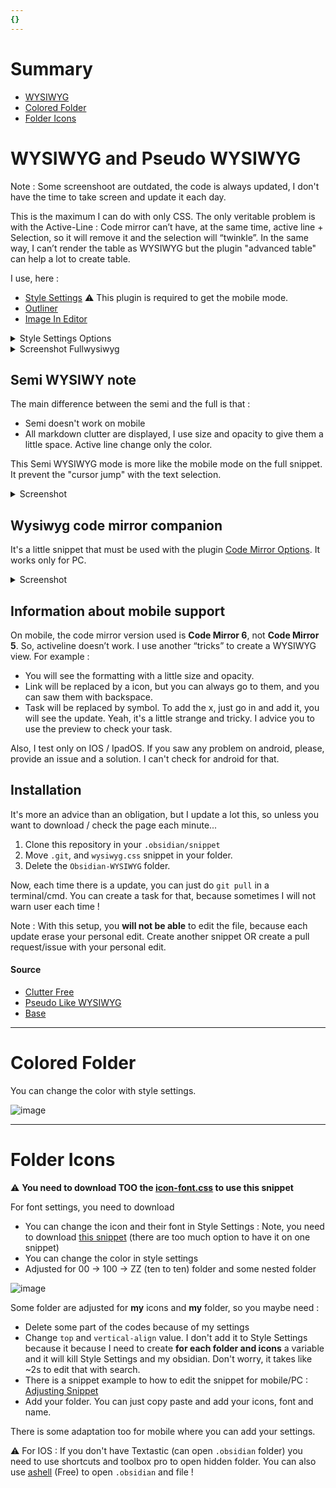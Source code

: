 ```yaml
---
{}
---
```


# Summary
- [WYSIWYG](https://github.com/Mara-Li/Obsidian-Snippet-collection#wysiwyg-and-pseudo-wysiwyg)
- [Colored Folder](https://github.com/Mara-Li/Obsidian-Snippet-collection#colored-folder)
- [Folder Icons](https://github.com/Mara-Li/Obsidian-Snippet-collection#folder-icons)

# WYSIWYG and Pseudo WYSIWYG
Note : Some screenshoot are outdated, the code is always updated, I don't have the time to take screen and update it each day.

This is the maximum I can do with only CSS. 
The only veritable problem is with the Active-Line : Code mirror can’t have, at the same time, active line + Selection, so it will remove it and the selection will “twinkle”. 
In the same way, I can’t render the table as WYSIWYG but the plugin "advanced table" can help a lot to create table.

I use, here :
- [Style Settings](https://github.com/mgmeyers/obsidian-style-settings) ⚠️ This plugin is required to get the mobile mode.
- [Outliner](https://github.com/vslinko/obsidian-outliner)
- [Image In Editor](https://github.com/ozntel/oz-image-in-editor-obsidian) 

<details>
  <summary> Style Settings Options </summary>
  
(⭐️ option exist only on Semi WYSIWYG, 🌔 only for WYSIWYG)
  - Display Image link ⭐️
  - Mobile support 🌔
    - Markdown clutter opacity 🌔
    - Header display 🌔
    - Icon URL (on mobile) 🌔
  - Highlight Background
  - Header options 
    - Clutter ⭐️
    - Display the header clutter with "H1", "H2" etc... ⭐️
    - Font size ⭐️
    - Underline for H1
  - Clutter Options  
    - Opacity ⭐️
    - Active line opacity ⭐️
    - Font size 
  - Link option : 
    - Color
    - Remplace link by an icon
  - Blockquote : Display them and color 
  - Tags : Color, padding  
  - Task: 
    - Color, 
    - Margin PC,
    - Margin Mobile 🌔
    - Top (only for PC) 

</details>

<details><summary> Screenshot Fullwysiwyg </summary>
  
![image](https://user-images.githubusercontent.com/30244939/129886682-b76bc8a2-cbe5-4a8e-83ec-e6ab4cea0e76.png)
![image](https://user-images.githubusercontent.com/30244939/129886939-9ef652ee-b905-4bbb-b89b-a15eddfbb064.png)
![image](https://user-images.githubusercontent.com/30244939/129886995-d8f8fcfa-49d7-41a5-b884-080c4a54fa9f.png)
![image](https://user-images.githubusercontent.com/30244939/129887413-d083af11-3987-4ea9-a7ff-e462055e6df8.png)
  
  </details>

## Semi WYSIWY note
The main difference between the semi and the full is that :
- Semi doesn't work on mobile
- All markdown clutter are displayed, I use size and opacity to give them a little space. Active line change only the color. 

This Semi WYSIWYG mode is more like the mobile mode on the full snippet. It prevent the "cursor jump" with the text selection. 

<details>
  <summary> Screenshot </summary>
  
![image](https://user-images.githubusercontent.com/30244939/129887499-94c7800c-3eb8-4ae8-8312-c564a81775f4.png)
![image](https://user-images.githubusercontent.com/30244939/129887536-ec5b0d51-a30e-4d89-b2a7-6e908c25f886.png)
![image](https://user-images.githubusercontent.com/30244939/129887585-21c178bd-f9d8-4bf1-a8be-c5336b483435.png)
![image](https://user-images.githubusercontent.com/30244939/129887665-02d8b446-243d-4b41-a5e3-64fdf113c713.png)
  
  </details>

## Wysiwyg code mirror companion
It's a little snippet that must be used with the plugin [Code Mirror Options](https://github.com/nothingislost/obsidian-codemirror-options). It works only for PC.

<details>
  <summary> Screenshot </summary>
  
![image](https://user-images.githubusercontent.com/30244939/139728045-45751c95-e610-4ba5-bb6e-2d991cdeb8ae.png)
![image](https://user-images.githubusercontent.com/30244939/139728057-052ad5bf-122b-4dc3-91f7-b5a46de4dfeb.png)
![image](https://user-images.githubusercontent.com/30244939/139728064-a4b125e4-41de-46d3-8976-6b78692b7009.png)
![image](https://user-images.githubusercontent.com/30244939/139728077-0b7c4248-482f-49d0-84bd-7414cff67d6b.png)
![image](https://user-images.githubusercontent.com/30244939/139728083-dfbe93af-ea45-4469-a2c2-be80d75fe72b.png)
![image](https://user-images.githubusercontent.com/30244939/139728088-9af9916b-f1c3-4920-9373-50b816bec3a6.png)
![image](https://user-images.githubusercontent.com/30244939/139728090-bcbeccbe-7061-4002-b6ba-987152e5e9c6.png)

  </details>


## Information about mobile support
On mobile, the code mirror version used is **Code Mirror 6**, not **Code Mirror 5**. So, activeline doesn’t work. I use another “tricks” to create a WYSIWYG view. For example :
- You will see the formatting with a little size and opacity.
- Link will be replaced by a icon, but you can always go to them, and you can saw them with backspace.
- Task will be replaced by symbol. To add the x, just go in and add it, you will see the update. Yeah, it's a little strange and tricky. I advice you to use the preview to check your task.

Also, I test only on IOS / IpadOS. If you saw any problem on android, please, provide an issue and a solution. I can't check for android for that.


## Installation

It's more an advice than an obligation, but I update a lot this, so unless you want to download / check the page each minute...

1. Clone this repository in your `.obsidian/snippet`
2. Move `.git`, and `wysiwyg.css` snippet in your folder. 
3. Delete the `Obsidian-WYSIWYG` folder.

Now, each time there is a update, you can just do `git pull` in a terminal/cmd. You can create a task for that, because sometimes I will not warn user each time !

Note : With this setup, you **will not be able** to edit the file, because each update erase your personal edit. Create another snippet OR create a pull request/issue with your personal edit. 


#### Source
- [Clutter Free](https://forum.obsidian.md/t/clutter-free-edit-mode/6791)
- [Pseudo Like WYSIWYG](https://forum.obsidian.md/t/psuedo-live-markdown-with-css/6257/3)
- [Base](https://github.com/Dmitriy-Shulha/obsidian-css-snippets/blob/develop/Snippets/WYSIWYG.md)

---
# Colored Folder
You can change the color with style settings.

![image](https://user-images.githubusercontent.com/30244939/129755273-16d8c8cb-957a-42f1-8c11-dd0cc832e147.png)

---

# Folder Icons
⚠️ **You need to download TOO the [icon-font.css](https://raw.githubusercontent.com/Mara-Li/Obsidian-Snippet-collection/main/folders.icon.font.css) to use this snippet**

For font settings, you need to download 
- You can change the icon and their font in Style Settings : Note, you need to download [this snippet](https://github.com/Mara-Li/Obsidian-Snippet-collection/blob/main/folders.icon.font-settings.css) (there are too much option to have it on one snippet)
- You can change the color in style settings
- Adjusted for 00 → 100 → ZZ (ten to ten) folder and some nested folder 

![image](https://user-images.githubusercontent.com/30244939/129755594-d5bb6171-6f77-483d-8957-0d2dd460511a.png)

Some folder are adjusted for **my** icons and **my** folder, so you maybe need :
- Delete some part of the codes because of my settings
- Change `top` and `vertical-align` value. I don't add it to Style Settings because it because I need to create **for each folder and icons** a variable and it will kill Style Settings and my obsidian. Don't worry, it takes like ~2s to edit that with search.
- There is a snippet example to how to edit the snippet for mobile/PC : [Adjusting Snippet](https://github.com/Mara-Li/Obsidian-Snippet-collection/blob/main/folders.icon.adjust.css)
- Add your folder. You can just copy paste and add your icons, font and name. 

There is some adaptation too for mobile where you can add your settings. 

⚠️ For IOS : If you don't have Textastic (can open `.obsidian` folder) you need to use shortcuts and toolbox pro to open hidden folder. 
You can also use [ashell](https://holzschu.github.io/a-Shell_iOS/) (Free) to open `.obsidian` and file !

